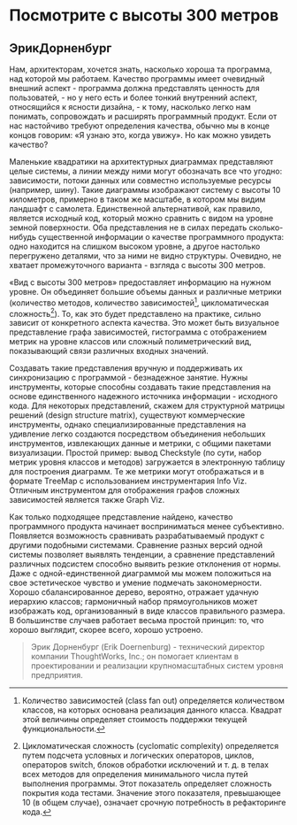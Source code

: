 # Посмотрите с высоты 300 метров

## ЭрикДорненбург

Нам, архитекторам, хочется знать, насколько хороша та программа, над
которой мы работаем. Качество программы имеет очевидный внешний аспект -
программа должна представлять ценность для пользоватей, - но у него есть
и более тонкий внутренний аспект, относящийся к ясности дизайна, - к
тому, насколько легко нам понимать, сопровождать и расширять
программный продукт. Если от нас настойчиво требуют определения качества,
обычно мы в конце концов говорим: «Я узнаю это, когда увижу». Но как можно
увидеть качество?

Маленькие квадратики на архитектурных диаграммах представляют целые
системы, а линии между ними могут обозначать все что угодно:
зависимости, потоки данных или совместно используемые ресурсы (например, шину).
Такие диаграммы изображают систему с высоты 10 километров, примерно
в таком же масштабе, в котором мы видим ландшафт с самолета.
Единственной альтернативой, как правило, является исходный код, который можно
сравнить с видом на уровне земной поверхности. Оба представления не в
силах передать сколько-нибудь существенной информации о качестве
программного продукта: одно находится на слишком высоком уровне, а другое
настолько перегружено деталями, что за ними не видно структуры.
Очевидно, не хватает промежуточного варианта - взгляда с высоты 300 метров.

«Вид с высоты 300 метров» предоставляет информацию на нужном
уровне. Он объединяет большие объемы данных и различные метрики
(количество методов, количество зависимостей[^1], цикломатическая сложность[^2]). 
То, как это будет представлено на практике, сильно зависит от
конкретного аспекта качества. Это может быть визуальное представление графа
зависимостей, гистограмма с отображением метрик на уровне классов или
сложный полиметрический вид, показывающий связи различных входных
значений.

Создавать такие представления вручную и поддерживать их
синхронизацию с программой - безнадежное занятие. Нужны инструменты, которые
способны создавать такие представления на основе единственного
надежного источника информации - исходного кода. Для некоторых представлений,
скажем для структурной матрицы решений (design structure matrix),
существуют коммерческие инструменты, однако специализированные
представления на удивление легко создаются посредством объединения небольших
инструментов, извлекающих данные и метрики, с общими пакетами
визуализации. Простой пример: вывод Checkstyle (по сути, набор метрик уровня
классов и методов) загружается в электронную таблицу для построения
диаграмм. Те же метрики могут отображаться и в формате ТгееМар с
использованием инструментария Info Viz. Отличным инструментом для отображения
графов сложных зависимостей является также Graph Viz.

Как только подходящее представление найдено, качество программного
продукта начинает восприниматься менее субъективно. Появляется возможность
сравнивать разрабатываемый продукт с другими подобными системами.
Сравнение разных версий одной системы позволяет выявлять тенденции, а
сравнение представлений различных подсистем способно выявить резкие отклонения
от нормы. Даже с одной-единственной диаграммой мы можем положиться на
свое эстетическое чувство и умение подмечать закономерности. Хорошо
сбалансированное дерево, вероятно, отражает удачную иерархию классов;
гармоничный набор прямоугольников может изображать код, организованный
в виде классов правильного размера. В большинстве случаев работает весьма
простой принцип: то, что хорошо выглядит, скорее всего, хорошо устроено.

[^1]: Количество зависимостей (class fan out) определяется количеством классов, на
которых основана реализация данного класса. Квадрат этой величины
определяет стоимость поддержки текущей функциональности.

[^2]: Цикломатическая сложность (cyclomatic complexity) определяется путем подсчета
условных и логических операторов, циклов, операторов switch, блоков обработки
исключений и т. д. в телах всех методов для определения минимального числа
путей выполнения программы. Этот показатель определяет сложность покрытия
кода тестами. Значение этого показателя, превышающее 10 (в общем случае),
означает срочную потребность в рефакторинге кода.

> Эрик Дорненбург (Erik Doernenburg) - технический директор компании
ThoughtWorks, Inc.; он помогает клиентам в проектировании и реализации
крупномасштабных систем уровня предприятия.